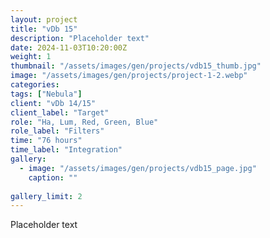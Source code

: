 ```yaml
---
layout: project
title: "vDb 15"
description: "Placeholder text"
date: 2024-11-03T10:20:00Z
weight: 1
thumbnail: "/assets/images/gen/projects/vdb15_thumb.jpg"
image: "/assets/images/gen/projects/project-1-2.webp"
categories: 
tags: ["Nebula"]
client: "vDb 14/15"
client_label: "Target"
role: "Ha, Lum, Red, Green, Blue"
role_label: "Filters"
time: "76 hours"
time_label: "Integration"
gallery:
  - image: "/assets/images/gen/projects/vdb15_page.jpg"
    caption: ""
  
gallery_limit: 2
---
```


Placeholder text